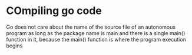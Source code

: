 # COmpiling go code 

Go does not care about the name of the source file of an autonomous program 
as long as the package name is main and there is a single main() function in it, 
because the main() function is where the program execution begins